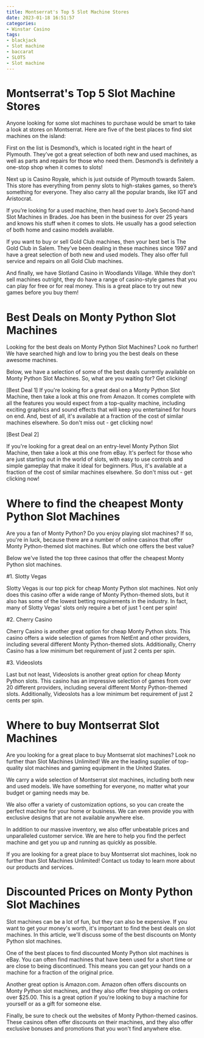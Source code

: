 ```yaml
---
title: Montserrat's Top 5 Slot Machine Stores 
date: 2023-01-18 16:51:57
categories:
- Winstar Casino
tags:
- blackjack
- Slot machine
- baccarat
- SLOTS
- Slot machine
---
```



# Montserrat's Top 5 Slot Machine Stores 

Anyone looking for some slot machines to purchase would be smart to take a look at stores on Montserrat. Here are five of the best places to find slot machines on the island:

First on the list is Desmond’s, which is located right in the heart of Plymouth. They’ve got a great selection of both new and used machines, as well as parts and repairs for those who need them. Desmond’s is definitely a one-stop shop when it comes to slots!

Next up is Casino Royale, which is just outside of Plymouth towards Salem. This store has everything from penny slots to high-stakes games, so there’s something for everyone. They also carry all the popular brands, like IGT and Aristocrat.

If you’re looking for a used machine, then head over to Joe’s Second-hand Slot Machines in Brades. Joe has been in the business for over 25 years and knows his stuff when it comes to slots. He usually has a good selection of both home and casino models available.

If you want to buy or sell Gold Club machines, then your best bet is The Gold Club in Salem. They’ve been dealing in these machines since 1997 and have a great selection of both new and used models. They also offer full service and repairs on all Gold Club machines.

And finally, we have Slotland Casino in Woodlands Village. While they don’t sell machines outright, they do have a range of casino-style games that you can play for free or for real money. This is a great place to try out new games before you buy them!

# Best Deals on Monty Python Slot Machines 

Looking for the best deals on Monty Python Slot Machines? Look no further! We have searched high and low to bring you the best deals on these awesome machines.

Below, we have a selection of some of the best deals currently available on Monty Python Slot Machines. So, what are you waiting for? Get clicking!

[Best Deal 1]
If you're looking for a great deal on a Monty Python Slot Machine, then take a look at this one from Amazon. It comes complete with all the features you would expect from a top-quality machine, including exciting graphics and sound effects that will keep you entertained for hours on end. And, best of all, it's available at a fraction of the cost of similar machines elsewhere. So don't miss out - get clicking now!

[Best Deal 2]

If you're looking for a great deal on an entry-level Monty Python Slot Machine, then take a look at this one from eBay. It's perfect for those who are just starting out in the world of slots, with easy to use controls and simple gameplay that make it ideal for beginners. Plus, it's available at a fraction of the cost of similar machines elsewhere. So don't miss out - get clicking now!

# Where to find the cheapest Monty Python Slot Machines 

Are you a fan of Monty Python? Do you enjoy playing slot machines? If so, you're in luck, because there are a number of online casinos that offer Monty Python-themed slot machines. But which one offers the best value?

 Below we've listed the top three casinos that offer the cheapest Monty Python slot machines.

#1. Slotty Vegas

Slotty Vegas is our top pick for cheap Monty Python slot machines. Not only does this casino offer a wide range of Monty Python-themed slots, but it also has some of the lowest betting requirements in the industry. In fact, many of Slotty Vegas' slots only require a bet of just 1 cent per spin!

#2. Cherry Casino

Cherry Casino is another great option for cheap Monty Python slots. This casino offers a wide selection of games from NetEnt and other providers, including several different Monty Python-themed slots. Additionally, Cherry Casino has a low minimum bet requirement of just 2 cents per spin.

#3. Videoslots

Last but not least, Videoslots is another great option for cheap Monty Python slots. This casino has an impressive selection of games from over 20 different providers, including several different Monty Python-themed slots. Additionally, Videoslots has a low minimum bet requirement of just 2 cents per spin.

# Where to buy Montserrat Slot Machines

Are you looking for a great place to buy Montserrat slot machines? Look no further than Slot Machines Unlimited! We are the leading supplier of top-quality slot machines and gaming equipment in the United States.

We carry a wide selection of Montserrat slot machines, including both new and used models. We have something for everyone, no matter what your budget or gaming needs may be.

We also offer a variety of customization options, so you can create the perfect machine for your home or business. We can even provide you with exclusive designs that are not available anywhere else.

In addition to our massive inventory, we also offer unbeatable prices and unparalleled customer service. We are here to help you find the perfect machine and get you up and running as quickly as possible.

If you are looking for a great place to buy Montserrat slot machines, look no further than Slot Machines Unlimited! Contact us today to learn more about our products and services.

# Discounted Prices on Monty Python Slot Machines



Slot machines can be a lot of fun, but they can also be expensive. If you want to get your money's worth, it's important to find the best deals on slot machines. In this article, we'll discuss some of the best discounts on Monty Python slot machines.

One of the best places to find discounted Monty Python slot machines is eBay. You can often find machines that have been used for a short time or are close to being discontinued. This means you can get your hands on a machine for a fraction of the original price.

Another great option is Amazon.com. Amazon often offers discounts on Monty Python slot machines, and they also offer free shipping on orders over $25.00. This is a great option if you're looking to buy a machine for yourself or as a gift for someone else.

Finally, be sure to check out the websites of Monty Python-themed casinos. These casinos often offer discounts on their machines, and they also offer exclusive bonuses and promotions that you won't find anywhere else.